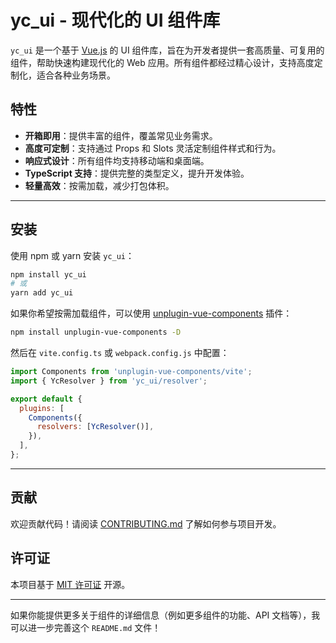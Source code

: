 # yc_ui - 现代化的 UI 组件库

`yc_ui` 是一个基于 [Vue.js](https://vuejs.org/) 的 UI 组件库，旨在为开发者提供一套高质量、可复用的组件，帮助快速构建现代化的 Web 应用。所有组件都经过精心设计，支持高度定制化，适合各种业务场景。

## 特性

- **开箱即用**：提供丰富的组件，覆盖常见业务需求。
- **高度可定制**：支持通过 Props 和 Slots 灵活定制组件样式和行为。
- **响应式设计**：所有组件均支持移动端和桌面端。
- **TypeScript 支持**：提供完整的类型定义，提升开发体验。
- **轻量高效**：按需加载，减少打包体积。

---

## 安装

使用 npm 或 yarn 安装 `yc_ui`：

```bash
npm install yc_ui
# 或
yarn add yc_ui
```

如果你希望按需加载组件，可以使用 [unplugin-vue-components](https://github.com/antfu/unplugin-vue-components) 插件：

```bash
npm install unplugin-vue-components -D
```

然后在 `vite.config.ts` 或 `webpack.config.js` 中配置：

```javascript
import Components from 'unplugin-vue-components/vite';
import { YcResolver } from 'yc_ui/resolver';

export default {
  plugins: [
    Components({
      resolvers: [YcResolver()],
    }),
  ],
};
```
---

## 贡献

欢迎贡献代码！请阅读 [CONTRIBUTING.md](CONTRIBUTING.md) 了解如何参与项目开发。

## 许可证

本项目基于 [MIT 许可证](LICENSE) 开源。

---

如果你能提供更多关于组件的详细信息（例如更多组件的功能、API 文档等），我可以进一步完善这个 `README.md` 文件！
